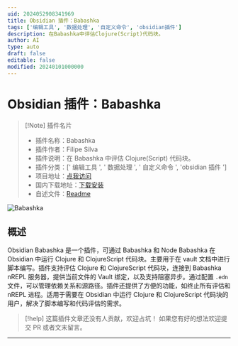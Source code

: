 ```yaml
---
uid: 2024052908341969
title: Obsidian 插件：Babashka
tags: ['编辑工具', '数据处理', '自定义命令', 'obsidian插件']
description: 在Babashka中评估Clojure(Script)代码块。
author: AI
type: auto
draft: false
editable: false
modified: 20240101000000
---
```


# Obsidian 插件：Babashka

> [!Note] 插件名片
> - 插件名称：Babashka
> - 插件作者：Filipe Silva
> - 插件说明：在 Babashka 中评估 Clojure(Script) 代码块。
> - 插件分类：[' 编辑工具 ', ' 数据处理 ', ' 自定义命令 ', 'obsidian 插件 ']
> - 项目地址：[点我访问](https://github.com/filipesilva/obsidian-babashka)
> - 国内下载地址：[下载安装](https://pkmer.cn/products/plugin/pluginMarket/?babashka)
> - 自述文件：[Readme](https://ghproxy.net/https://raw.githubusercontent.com/filipesilva/obsidian-babashka/master/README.md)

![Babashka](https://cdn.pkmer.cn/covers/babashka.gif!pkmer)

## 概述

Obsidian Babashka 是一个插件，可通过 Babashka 和 Node Babashka 在 Obsidian 中运行 Clojure 和 ClojureScript 代码块。主要用于在 vault 文档中进行脚本编写。插件支持评估 Clojure 和 ClojureScript 代码块，连接到 Babashka nREPL 服务器，提供当前文件的 Vault 绑定，以及支持阻塞异步。通过配置 `.edn` 文件，可以管理依赖关系和源路径。插件还提供了方便的功能，如终止所有评估和 nREPL 进程。适用于需要在 Obsidian 中运行 Clojure 和 ClojureScript 代码块的用户，解决了脚本编写和代码评估的需求。

> [!help]
> 这篇插件文章还没有人贡献，欢迎占坑！
> 如果您有好的想法欢迎提交 PR 或者文末留言。

---



